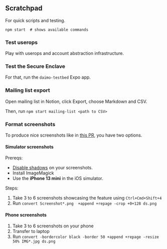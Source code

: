 ## Scratchpad

For quick scripts and testing.

```
npm start  # shows available commands
```

### Test userops

Play with userops and account abstraction infrastructure.

### Test the Secure Enclave

For that, run the `daimo-testbed` Expo app.

### Mailing list export

Open mailing list in Notion, click Export, choose Markdown and CSV.

Then, run `npm start mailing-list <path to CSV>`

### Format screenshots

To produce nice screenshots like in [this PR](https://github.com/daimo-eth/daimo/pull/50), you have two options.

#### Simulator screenshots

Prereqs:

- [Disable shadows](https://macpaw.com/how-to/remove-mac-screenshot-shadow) on your screenshots.
- Install ImageMagick
- Use the **iPhone 13 mini** in the iOS simulator.

Steps:

1. Take 3 to 6 screenshots showcasing the feature using `Ctrl+Cmd+Shift+4`
2. Run `convert Screenshot*.png  +append +repage -crop +0+128 ds.png`

#### Phone screenshots

1. Take 3 to 6 screenshots on your phone
2. Transfer to laptop
3. Run `convert -bordercolor black -border 50 +append +repage -resize 50% IMG*.jpg ds.png`
